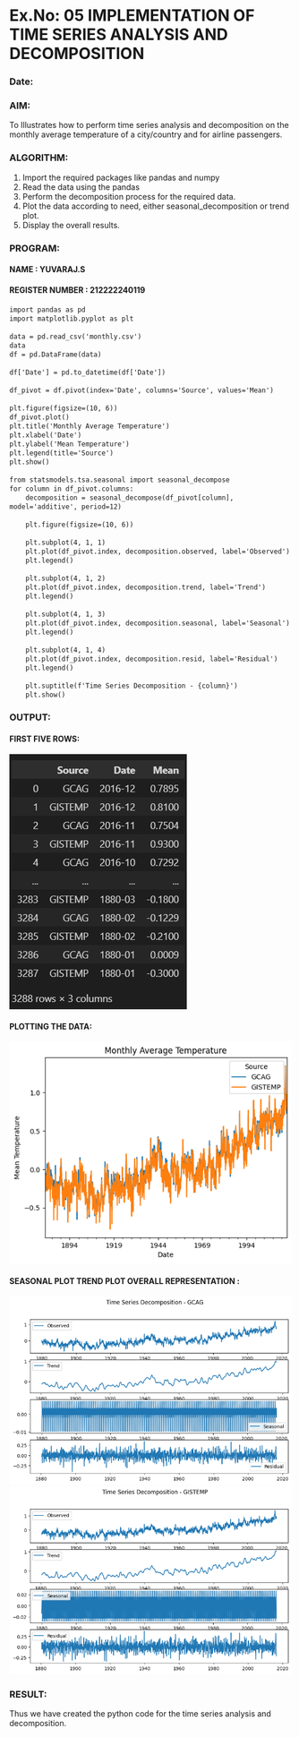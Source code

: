 # Ex.No: 05  IMPLEMENTATION OF TIME SERIES ANALYSIS AND DECOMPOSITION
### Date: 


### AIM:
To Illustrates how to perform time series analysis and decomposition on the monthly average temperature of a city/country and for airline passengers.

### ALGORITHM:
1. Import the required packages like pandas and numpy
2. Read the data using the pandas
3. Perform the decomposition process for the required data.
4. Plot the data according to need, either seasonal_decomposition or trend plot.
5. Display the overall results.

### PROGRAM:
#### NAME : YUVARAJ.S
#### REGISTER NUMBER : 212222240119
```PY
import pandas as pd
import matplotlib.pyplot as plt

data = pd.read_csv('monthly.csv')
data
df = pd.DataFrame(data)

df['Date'] = pd.to_datetime(df['Date'])

df_pivot = df.pivot(index='Date', columns='Source', values='Mean')

plt.figure(figsize=(10, 6))
df_pivot.plot()
plt.title('Monthly Average Temperature')
plt.xlabel('Date')
plt.ylabel('Mean Temperature')
plt.legend(title='Source')
plt.show()

from statsmodels.tsa.seasonal import seasonal_decompose
for column in df_pivot.columns:
    decomposition = seasonal_decompose(df_pivot[column], model='additive', period=12)
    
    plt.figure(figsize=(10, 6))

    plt.subplot(4, 1, 1)
    plt.plot(df_pivot.index, decomposition.observed, label='Observed')
    plt.legend()

    plt.subplot(4, 1, 2)
    plt.plot(df_pivot.index, decomposition.trend, label='Trend')
    plt.legend()

    plt.subplot(4, 1, 3)
    plt.plot(df_pivot.index, decomposition.seasonal, label='Seasonal')
    plt.legend()

    plt.subplot(4, 1, 4)
    plt.plot(df_pivot.index, decomposition.resid, label='Residual')
    plt.legend()

    plt.suptitle(f'Time Series Decomposition - {column}')
    plt.show()
```
### OUTPUT:
#### FIRST FIVE ROWS:
![](./IMG/1.png)

#### PLOTTING THE DATA:
![](./IMG/2.png)
#### SEASONAL PLOT TREND PLOT OVERALL REPRESENTATION :
![](./IMG/3.png)
![](./IMG/4.png)
### RESULT:
Thus we have created the python code for the time series analysis and decomposition.
